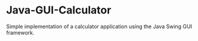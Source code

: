 # Java-GUI-Calculator

Simple implementation of a calculator application using the Java Swing GUI framework.
